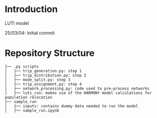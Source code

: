# Introduction

LUTI model

25/03/04: Initial commit 

# Repository Structure

```
├── .py scripts
│   ├── trip_generation.py: step 1
│   ├── trip_distribution.py: step 2
│   ├── mode_split.py: step 3
│   ├── trip_assignment.py: step 4
│   ├── network_processing.py: code used to pre-process networks
│   ├── luti_run: makes use of the HARMONY model calculations for population relocation
├── sample_run
│   ├── inputs: contains dummy data needed to run the model
│   ├── sample_run.ipynb
```



